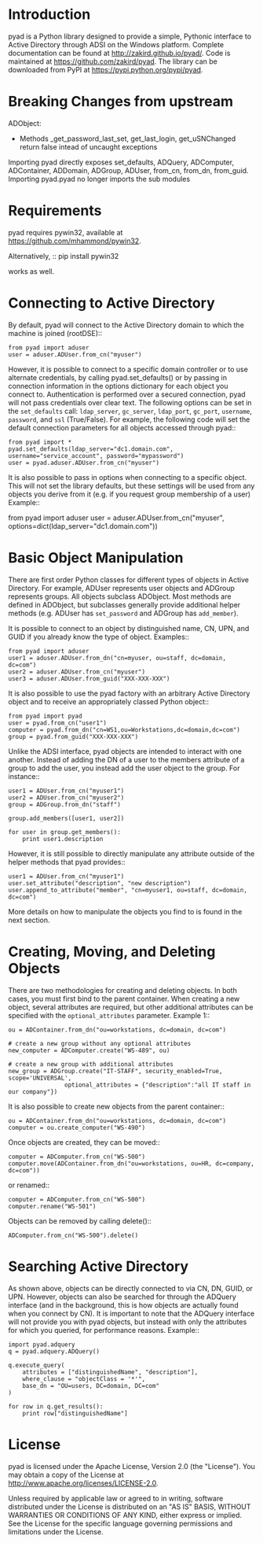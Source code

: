 Introduction
============

pyad is a Python library designed to provide a simple, Pythonic interface to Active Directory through ADSI on the Windows platform. Complete documentation can be found at http://zakird.github.io/pyad/. Code is maintained at https://github.com/zakird/pyad. The library can be downloaded from PyPI at https://pypi.python.org/pypi/pyad.

Breaking Changes from upstream
==============================

ADObject:
- Methods _get_password_last_set, get_last_login, get_uSNChanged return false intead of uncaught exceptions

Importing pyad directly exposes set_defaults, ADQuery, ADComputer, ADContainer, ADDomain, ADGroup, ADUser, from_cn, from_dn, from_guid. Importing pyad.pyad no longer imports the sub modules

Requirements
============

pyad requires pywin32, available at https://github.com/mhammond/pywin32.

Alternatively,
::
    pip install pywin32

works as well.


Connecting to Active Directory
==============================

By default, pyad will connect to the Active Directory domain to which the machine is joined (rootDSE)::

    from pyad import aduser
    user = aduser.ADUser.from_cn("myuser")


However, it is possible to connect to a specific domain controller or to use alternate credentials, by calling pyad.set_defaults() or by passing in connection information in the options dictionary for each object you connect to. Authentication is performed over a secured connection, pyad will not pass credentials over clear text. The following options can be set in the `set_defaults` call: `ldap_server`, `gc_server`, `ldap_port`, `gc_port`, `username`, `password`, and `ssl` (True/False). For example, the following code will set the default connection parameters for all objects accessed through pyad::

    from pyad import *
    pyad.set_defaults(ldap_server="dc1.domain.com", username="service_account", password="mypassword")
    user = pyad.aduser.ADUser.from_cn("myuser")


It is also possible to pass in options when connecting to a specific object. This will not set the library defaults, but these settings will be used from any objects you derive from it (e.g. if you request group membership of a user) Example::

   from pyad import aduser
   user = aduser.ADUser.from_cn("myuser", options=dict(ldap_server="dc1.domain.com"))


Basic Object Manipulation
=========================

There are first order Python classes for different types of objects in Active Directory. For example, ADUser represents user objects and ADGroup represents groups. All objects subclass ADObject. Most methods are defined in ADObject, but subclasses generally provide additional helper methods (e.g. ADUser has `set_password` and ADGroup has `add_member`).

It is possible to connect to an object by distinguished name, CN, UPN, and GUID if you already know the type of object. Examples::

    from pyad import aduser
    user1 = aduser.ADUser.from_dn("cn=myuser, ou=staff, dc=domain, dc=com")
    user2 = aduser.ADUser.from_cn("myuser")
    user3 = aduser.ADUser.from_guid("XXX-XXX-XXX")


It is also possible to use the pyad factory with an arbitrary Active Directory object and to receive an appropriately classed Python object::

    from pyad import pyad
    user = pyad.from_cn("user1")
    computer = pyad.from_dn("cn=WS1,ou=Workstations,dc=domain,dc=com")
    group = pyad.from_guid("XXX-XXX-XXX")


Unlike the ADSI interface, pyad objects are intended to interact with one another. Instead of adding the DN of a user to the members attribute of a group to add the user, you instead add the user object to the group. For instance::

    user1 = ADUser.from_cn("myuser1")
    user2 = ADUser.from_cn("myuser2")
    group = ADGroup.from_dn("staff")

    group.add_members([user1, user2])

    for user in group.get_members():
        print user1.description


However, it is still possible to directly manipulate any attribute outside of the helper methods that pyad provides::

    user1 = ADUser.from_cn("myuser1")
    user.set_attribute("description", "new description")
    user.append_to_attribute("member", "cn=myuser1, ou=staff, dc=domain, dc=com")


More details on how to manipulate the objects you find to is found in the next section.


Creating, Moving, and Deleting Objects
======================================

There are two methodologies for creating and deleting objects. In both cases, you must first bind to the parent container. When creating a new object, several attributes are required, but other additional attributes can be specified with the `optional_attributes` parameter. Example 1::

    ou = ADContainer.from_dn("ou=workstations, dc=domain, dc=com")

    # create a new group without any optional attributes
    new_computer = ADComputer.create("WS-489", ou)

    # create a new group with additional attributes
    new_group = ADGroup.create("IT-STAFF", security_enabled=True, scope='UNIVERSAL',
                    optional_attributes = {"description":"all IT staff in our company"})

It is also possible to create new objects from the parent container::

    ou = ADContainer.from_dn("ou=workstations, dc=domain, dc=com")
    computer = ou.create_computer("WS-490")

Once objects are created, they can be moved::

    computer = ADComputer.from_cn("WS-500")
    computer.move(ADContainer.from_dn("ou=workstations, ou=HR, dc=company, dc=com"))

or renamed::

    computer = ADComputer.from_cn("WS-500")
    computer.rename("WS-501")

Objects can be removed by calling delete()::

    ADComputer.from_cn("WS-500").delete()


Searching Active Directory
==========================

As shown above, objects can be directly connected to via CN, DN, GUID, or UPN. However, objects can also be searched for through the ADQuery interface (and in the background, this is how objects are actually found when you connect by CN). It is important to note that the ADQuery interface will not provide you with pyad objects, but instead with only the attributes for which you queried, for performance reasons. Example::

    import pyad.adquery
    q = pyad.adquery.ADQuery()

    q.execute_query(
        attributes = ["distinguishedName", "description"],
        where_clause = "objectClass = '*'",
        base_dn = "OU=users, DC=domain, DC=com"
    )

    for row in q.get_results():
        print row["distinguishedName"]

License
=======

pyad is licensed under the Apache License, Version 2.0 (the "License"). You may obtain a copy of the License at http://www.apache.org/licenses/LICENSE-2.0.

Unless required by applicable law or agreed to in writing, software distributed under the License is distributed on an "AS IS" BASIS, WITHOUT WARRANTIES OR CONDITIONS OF ANY KIND, either express or implied. See the License for the specific language governing permissions and limitations under the License.
